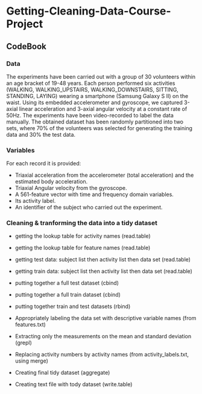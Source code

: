 # Getting-Cleaning-Data-Course-Project

## CodeBook

### Data

The experiments have been carried out with a group of 30 volunteers within an age bracket of 19-48 years. Each person performed six activities (WALKING, WALKING_UPSTAIRS, WALKING_DOWNSTAIRS, SITTING, STANDING, LAYING) wearing a smartphone (Samsung Galaxy S II) on the waist. Using its embedded accelerometer and gyroscope, we captured 3-axial linear acceleration and 3-axial angular velocity at a constant rate of 50Hz. The experiments have been video-recorded to label the data manually. The obtained dataset has been randomly partitioned into two sets, where 70% of the volunteers was selected for generating the training data and 30% the test data. 

### Variables

For each record it is provided:

* Triaxial acceleration from the accelerometer (total acceleration) and the estimated body acceleration.
* Triaxial Angular velocity from the gyroscope. 
* A 561-feature vector with time and frequency domain variables. 
* Its activity label. 
* An identifier of the subject who carried out the experiment.

### Cleaning & tranforming the data into a tidy dataset

* getting the lookup table for activity names (read.table)
* getting the lookup table for feature names (read.table)

* getting test data: subject list then activity list then data set (read.table)
* getting train data: subject list then activity list then data set (read.table)

* putting together a full test dataset (cbind)
* putting together a full train dataset (cbind)
* putting together train and test datasets (rbind)

* Appropriately labeling the data set with descriptive variable names (from features.txt)

* Extracting only the measurements on the mean and standard deviation (grepl)

* Replacing activity numbers by activity names (from activity_labels.txt, using merge)

* Creating final tidy dataset (aggregate)

* Creating text file with tody dataset (write.table)
